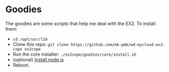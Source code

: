 ﻿
Goodies
=======

The goodies are some scripts that help me deal with the EX2.
To install them:

* `cd /opt/usr/lib`
* Clone this repo:
  `git clone https://github.com/mk-pmb/wd-mycloud-ex2-cope ex2cope`
* Run the core installer: `./ex2cope/goodies/core/install.sh`
* (optional) [Install node.js](nodejs/)
* Reboot.
